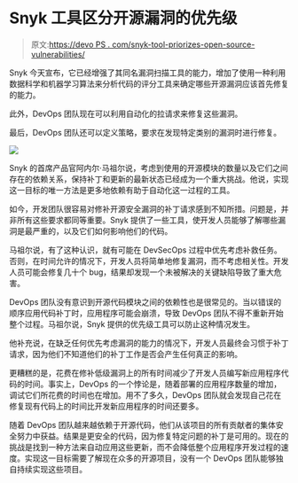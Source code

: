 # Snyk 工具区分开源漏洞的优先级

> 原文:[https://devo PS . com/snyk-tool-priorizes-open-source-vulnerabilities/](https://devops.com/snyk-tool-prioritizes-open-source-vulnerabilities/)

Snyk 今天宣布，它已经增强了其同名漏洞扫描工具的能力，增加了使用一种利用数据科学和机器学习算法来分析代码的评分工具来确定哪些开源漏洞应该首先修复的能力。

此外，DevOps 团队现在可以利用自动化的拉请求来修复这些漏洞。

最后，DevOps 团队还可以定义策略，要求在发现特定类别的漏洞时进行修复。

![](../Images/a6e7b366cada4dae74066b33007a7a71.png)

Snyk 的首席产品官阿内尔·马祖尔说，考虑到使用的开源模块的数量以及它们之间存在的依赖关系，保持补丁和更新的最新状态已经成为一个重大挑战。他说，实现这一目标的唯一方法是更多地依赖有助于自动化这一过程的工具。

如今，开发团队很容易对修补开源安全漏洞的补丁请求感到不知所措。问题是，并非所有这些要求都同等重要。Snyk 提供了一些工具，使开发人员能够了解哪些漏洞是最严重的，以及它们如何影响他们的代码。

马祖尔说，有了这种认识，就有可能在 DevSecOps 过程中优先考虑补救任务。否则，在时间允许的情况下，开发人员将简单地修复漏洞，而不考虑相关性。开发人员可能会修复几十个 bug，结果却发现一个未被解决的关键缺陷导致了重大危害。

DevOps 团队没有意识到开源代码模块之间的依赖性也是很常见的。当以错误的顺序应用代码补丁时，应用程序可能会崩溃，导致 DevOps 团队不得不重新开始整个过程。马祖尔说，Snyk 提供的优先级工具可以防止这种情况发生。

他补充说，在缺乏任何优先考虑漏洞的能力的情况下，开发人员最终会习惯于补丁请求，因为他们不知道他们的补丁工作是否会产生任何真正的影响。

更糟糕的是，花费在修补低级漏洞上的所有时间减少了开发人员编写新应用程序代码的时间。事实上，DevOps 的一个悖论是，随着部署的应用程序数量的增加，调试它们所花费的时间也在增加。用不了多久，DevOps 团队就会发现自己花在修复现有代码上的时间比开发新应用程序的时间还要多。

随着 DevOps 团队越来越依赖于开源代码，他们从该项目的所有贡献者的集体安全努力中获益。结果是更安全的代码，因为修复特定问题的补丁是可用的。现在的挑战是找到一种方法来自动应用这些更新，而不会降低整个应用程序开发过程的速度。实现这一目标需要了解现在众多的开源项目，没有一个 DevOps 团队能够独自持续实现这些项目。